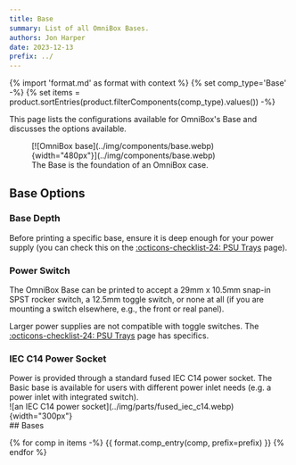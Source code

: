 ```yaml
---
title: Base
summary: List of all OmniBox Bases.
authors: Jon Harper
date: 2023-12-13
prefix: ../
---
```


{% import 'format.md' as format with context %}
{% set comp_type='Base' -%}
{% set items = product.sortEntries(product.filterComponents(comp_type).values()) -%}

This page lists the configurations available for OmniBox's Base and discusses the options available.

<figure markdown>
[![OmniBox base](../img/components/base.webp){width="480px"}](../img/components/base.webp)
<figcaption markdown>
The Base is the foundation of an OmniBox case.
</figcaption>
</figure>

## Base Options

### Base Depth

Before printing a specific base, ensure it is deep enough for your power supply (you can check this on the
[:octicons-checklist-24: PSU Trays](psu.md) page).

### Power Switch

The OmniBox Base can be printed to accept a 29mm x 10.5mm snap-in SPST rocker switch, a 12.5mm toggle switch, 
or none at all (if you are mounting a switch elsewhere, e.g., the front or real panel).

Larger power supplies are not compatible with toggle switches. The [:octicons-checklist-24: PSU Trays](psu.md)
page has specifics.

### IEC C14 Power Socket

<div class="grid" markdown>
<div markdown>
Power is provided through a standard fused IEC C14 power socket. The Basic base is available for users with different
power inlet needs (e.g. a power inlet with integrated switch).
</div>
<div markdown>
![an IEC C14 power socket](../img/parts/fused_iec_c14.webp){width="300px"}
</div>
</div>
## Bases

{% for comp in items -%}
{{ format.comp_entry(comp, prefix=prefix) }}
{% endfor %}